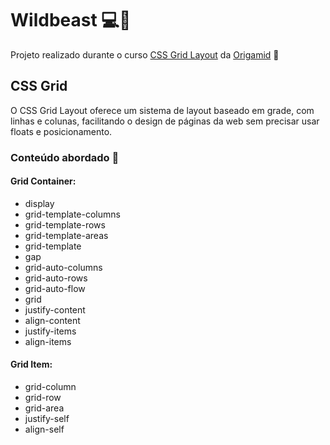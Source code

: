 # Wildbeast :computer::purple_heart:

Projeto realizado durante o curso <a href="https://www.origamid.com/curso/css-grid-layout/" target="_blank">CSS Grid Layout</a> da <a href="https://www.origamid.com/" target="_blank">Origamid</a> :wolf:

## CSS Grid
O CSS Grid Layout oferece um sistema de layout baseado em grade, com linhas e colunas, facilitando o design de páginas da web sem precisar usar floats e posicionamento.

### Conteúdo abordado :page_with_curl:
#### Grid Container:
<ul>
  <li>display</li>
  <li>grid-template-columns</li>
  <li>grid-template-rows</li>
  <li>grid-template-areas</li>
  <li>grid-template</li>
  <li>gap</li>
  <li>grid-auto-columns</li>
  <li>grid-auto-rows</li>
  <li>grid-auto-flow</li>
  <li>grid</li>
  <li>justify-content</li>
  <li>align-content</li>
  <li>justify-items</li>
  <li>align-items</li>
</ul>

#### Grid Item:
<ul>
  <li>grid-column</li>
  <li>grid-row</li>
  <li>grid-area</li>
  <li>justify-self</li>
  <li>align-self</li>
</ul>
